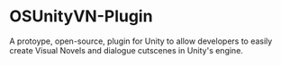 # OSUnityVN-Plugin
A protoype, open-source, plugin for Unity to allow developers to easily create Visual Novels and dialogue cutscenes in Unity's engine.
